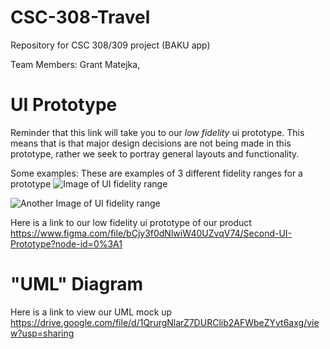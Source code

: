 # CSC-308-Travel
Repository for CSC 308/309 project (BAKU app)

Team Members: Grant Matejka, 

# UI Prototype

Reminder that this link will take you to our *low fidelity* ui prototype. 
This means that is that major design decisions are not being made in this prototype, rather we seek to portray general layouts and functionality.

Some examples:
These are examples of 3 different fidelity ranges for a prototype
![Image of UI fidelity range](https://mentormate.com/wp-content/uploads/2018/05/all-wireframes-1030x585.jpg)

![Another Image of UI fidelity range](https://file.mockplus.com/image/2019/10/51cb8a9a-ddd3-4cac-8fb8-d9f5db887c30.jpg
)


Here is a link to our low fidelity ui prototype of our product
https://www.figma.com/file/bCjy3f0dNlwiW40UZvqV74/Second-UI-Prototype?node-id=0%3A1

# "UML" Diagram
Here is a link to view our UML mock up
https://drive.google.com/file/d/1QrurgNlarZ7DURClib2AFWbeZYvt6axg/view?usp=sharing
